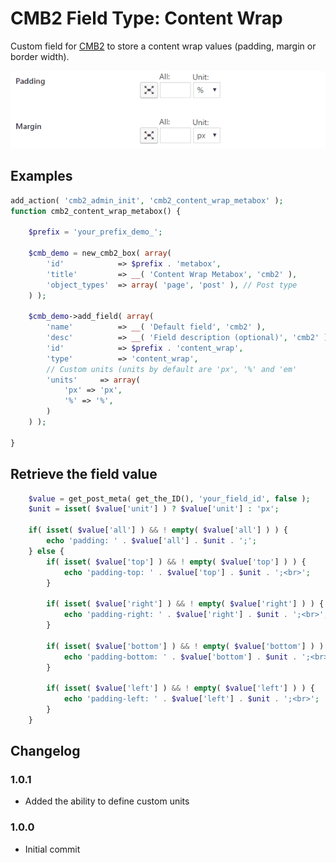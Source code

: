 CMB2 Field Type: Content Wrap
==================

Custom field for [CMB2](https://github.com/CMB2/CMB2) to store a content wrap values (padding, margin or border width).

![example](example.gif)

## Examples

```php
add_action( 'cmb2_admin_init', 'cmb2_content_wrap_metabox' );
function cmb2_content_wrap_metabox() {

	$prefix = 'your_prefix_demo_';

	$cmb_demo = new_cmb2_box( array(
		'id'            => $prefix . 'metabox',
		'title'         => __( 'Content Wrap Metabox', 'cmb2' ),
		'object_types'  => array( 'page', 'post' ), // Post type
	) );

	$cmb_demo->add_field( array(
		'name'          => __( 'Default field', 'cmb2' ),
		'desc'          => __( 'Field description (optional)', 'cmb2' ),
		'id'            => $prefix . 'content_wrap',
		'type'          => 'content_wrap',
		// Custom units (units by default are 'px', '%' and 'em'
		'units'     => array(
			'px' => 'px',
			'%' => '%',
		)
	) );

}
```

## Retrieve the field value

```php
    $value = get_post_meta( get_the_ID(), 'your_field_id', false );
    $unit = isset( $value['unit'] ) ? $value['unit'] : 'px';

    if( isset( $value['all'] ) && ! empty( $value['all'] ) ) {
        echo 'padding: ' . $value['all'] . $unit . ';';
    } else {
        if( isset( $value['top'] ) && ! empty( $value['top'] ) ) {
            echo 'padding-top: ' . $value['top'] . $unit . ';<br>';
        }

        if( isset( $value['right'] ) && ! empty( $value['right'] ) ) {
            echo 'padding-right: ' . $value['right'] . $unit . ';<br>';
        }

        if( isset( $value['bottom'] ) && ! empty( $value['bottom'] ) ) {
            echo 'padding-bottom: ' . $value['bottom'] . $unit . ';<br>';
        }

        if( isset( $value['left'] ) && ! empty( $value['left'] ) ) {
            echo 'padding-left: ' . $value['left'] . $unit . ';<br>';
        }
    }
```

## Changelog

### 1.0.1
* Added the ability to define custom units

### 1.0.0
* Initial commit
